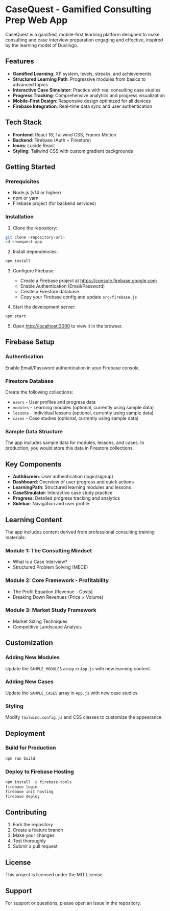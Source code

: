 # CaseQuest - Gamified Consulting Prep Web App

CaseQuest is a gamified, mobile-first learning platform designed to make consulting and case interview preparation engaging and effective, inspired by the learning model of Duolingo.

## Features

- **Gamified Learning**: XP system, levels, streaks, and achievements
- **Structured Learning Path**: Progressive modules from basics to advanced topics
- **Interactive Case Simulator**: Practice with real consulting case studies
- **Progress Tracking**: Comprehensive analytics and progress visualization
- **Mobile-First Design**: Responsive design optimized for all devices
- **Firebase Integration**: Real-time data sync and user authentication

## Tech Stack

- **Frontend**: React 18, Tailwind CSS, Framer Motion
- **Backend**: Firebase (Auth + Firestore)
- **Icons**: Lucide React
- **Styling**: Tailwind CSS with custom gradient backgrounds

## Getting Started

### Prerequisites

- Node.js (v14 or higher)
- npm or yarn
- Firebase project (for backend services)

### Installation

1. Clone the repository:
```bash
git clone <repository-url>
cd casequest-app
```

2. Install dependencies:
```bash
npm install
```

3. Configure Firebase:
   - Create a Firebase project at https://console.firebase.google.com
   - Enable Authentication (Email/Password)
   - Create a Firestore database
   - Copy your Firebase config and update `src/firebase.js`

4. Start the development server:
```bash
npm start
```

5. Open [http://localhost:3000](http://localhost:3000) to view it in the browser.

## Firebase Setup

### Authentication
Enable Email/Password authentication in your Firebase console.

### Firestore Database
Create the following collections:

- `users` - User profiles and progress data
- `modules` - Learning modules (optional, currently using sample data)
- `lessons` - Individual lessons (optional, currently using sample data)
- `cases` - Case studies (optional, currently using sample data)

### Sample Data Structure

The app includes sample data for modules, lessons, and cases. In production, you would store this data in Firestore collections.

## Key Components

- **AuthScreen**: User authentication (login/signup)
- **Dashboard**: Overview of user progress and quick actions
- **LearningPath**: Structured learning modules and lessons
- **CaseSimulator**: Interactive case study practice
- **Progress**: Detailed progress tracking and analytics
- **Sidebar**: Navigation and user profile

## Learning Content

The app includes content derived from professional consulting training materials:

### Module 1: The Consulting Mindset
- What is a Case Interview?
- Structured Problem Solving (MECE)

### Module 2: Core Framework - Profitability
- The Profit Equation (Revenue - Costs)
- Breaking Down Revenues (Price × Volume)

### Module 3: Market Study Framework
- Market Sizing Techniques
- Competitive Landscape Analysis

## Customization

### Adding New Modules
Update the `SAMPLE_MODULES` array in `App.js` with new learning content.

### Adding New Cases
Update the `SAMPLE_CASES` array in `App.js` with new case studies.

### Styling
Modify `tailwind.config.js` and CSS classes to customize the appearance.

## Deployment

### Build for Production
```bash
npm run build
```

### Deploy to Firebase Hosting
```bash
npm install -g firebase-tools
firebase login
firebase init hosting
firebase deploy
```

## Contributing

1. Fork the repository
2. Create a feature branch
3. Make your changes
4. Test thoroughly
5. Submit a pull request

## License

This project is licensed under the MIT License.

## Support

For support or questions, please open an issue in the repository.
